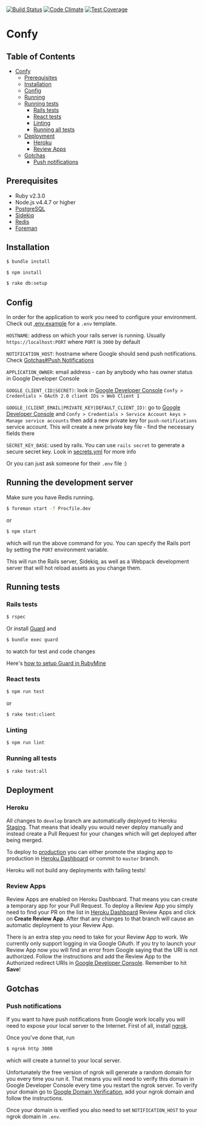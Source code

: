 [![Build Status](https://travis-ci.org/u2i/confy.svg?branch=develop)](https://travis-ci.org/u2i/confy)
[![Code Climate](https://codeclimate.com/github/u2i/confy/badges/gpa.svg)](https://codeclimate.com/github/u2i/confy)
[![Test Coverage](https://codeclimate.com/github/u2i/confy/badges/coverage.svg)](https://codeclimate.com/github/u2i/confy/coverage)

Confy
=================

Table of Contents
-----------------

  * [Confy](#confy)
    * [Prerequisites](#prerequisites)
    * [Installation](#installation)
    * [Config](#config)
    * [Running](#running-the-development-server)
    * [Running tests](#running-tests)
      * [Rails tests](#rails-tests)
      * [React tests](#react-tests)
      * [Linting](#linting)
      * [Running all tests](#running-all-tests)
    * [Deployment](#deployment)
      * [Heroku](#heroku)
      * [Review Apps](#review-apps)
    * [Gotchas](#gotchas)
      * [Push notifications](#push-notifications)


Prerequisites
--------------

* Ruby v2.3.0
* Node.js v4.4.7 or higher
* [PostgreSQL](https://www.postgresql.org/download/)
* [Sidekiq](https://github.com/mperham/sidekiq)
* [Redis](http://redis.io/download)
* [Foreman](https://github.com/ddollar/foreman)

Installation
--------------

```bash
$ bundle install
```
```bash
$ npm install
```
```bash
$ rake db:setup
```

Config
--------------

In order for the application to work you need to configure your environment. Check out [.env.example](https://github.com/u2i/confy/blob/develop/.env.example) for a `.env` template.

`HOSTNAME`: address on which your rails server is running. Usually `https://localhost:PORT` where `PORT` is `3000` by default

`NOTIFICATION_HOST`: hostname where Google should send push notifications. Check [Gotchas#Push Notifications](#push-notifications)

`APPLICATION_OWNER`: email address - can by anybody who has owner status in Google Developer Console

`GOOGLE_CLIENT_(ID|SECRET)`: look in [Google Developer Console](https://console.developers.google.com/apis/credentials/oauthclient/659112718098-i3u6g3s46vv5tccjvjcsfhrfta3omdvc.apps.googleusercontent.com?project=effective-relic-136507) `Confy > Credentials > OAuth 2.0 client IDs > Web Client 1`

`GOOGLE_(CLIENT_EMAIL|PRIVATE_KEY|DEFAULT_CLIENT_ID)`: go to [Google Developer Console](https://console.developers.google.com/iam-admin/serviceaccounts/project?project=effective-relic-136507) and `Confy > Credentials > Service Account keys > Manage service accounts` then add a new private key for `push-notifications` service account. This will create a new private key file - find the necessary fields there

`SECRET_KEY_BASE`: used by rails. You can use `rails secret` to generate a secure secret key. Look in [secrets.yml](https://github.com/u2i/confy/blob/develop/config/secrets.yml) for more info

Or you can just ask someone for their `.env` file :)

Running the development server
--------------

Make sure you have Redis running.

```bash
$ foreman start -f Procfile.dev
```
or
```bash
$ npm start
```
which will run the above command for you. You can specify the Rails port by setting the `PORT` environment variable.

This will run the Rails server, Sidekiq, as well as a Webpack development server that will hot reload assets as you change them.

Running tests
--------------

### Rails tests
```bash
$ rspec
```

Or install [Guard](https://github.com/guard/guard) and 
```bash
$ bundle exec guard
```
to watch for test and code changes

Here's [how to setup Guard in RubyMine](http://stackoverflow.com/questions/11996124/is-it-impossible-to-use-guard-with-rubymine#answer-12000765)

### React tests
```bash
$ npm run test
```
or
```bash
$ rake test:client
```

### Linting
```bash
$ npm run lint
```

### Running all tests
```bash
$ rake test:all
```

Deployment
--------------

### Heroku
All changes to `develop` branch are automatically deployed to Heroku [Staging](https://u2i-confy-staging.herokuapp.com/). That means that ideally you would never deploy manually and instead create a Pull Request for your changes which will get deployed after being merged. 

To deploy to [production](https://u2i-confy.herokuapp.com/) you can either promote the staging app to production in [Heroku Dashboard](https://dashboard.heroku.com/pipelines/1cbd7b9e-0cb0-4da3-9f6d-56761206e16f) or commit to `master` branch.

Heroku will not build any deployments with failing tests!

### Review Apps
Review Apps are enabled on Heroku Dashboard. That means you can create a temporary app for your Pull Request.
To deploy a Review App you simply need to find your PR on the list in [Heroku Dashboard](https://dashboard.heroku.com/pipelines/1cbd7b9e-0cb0-4da3-9f6d-56761206e16f) Review Apps and click on **Create Review App**. After that any changes to that branch will cause an automatic deployment to your Review App.

There is an extra step you need to take for your Review App to work. We currently only support logging in via Google OAuth. If you try to launch your Review App now you will find an error from Google saying that the URI is not authorized. Follow the instructions and add the Review App to the Authorized redirect URIs in [Google Developer Console](https://console.developers.google.com/apis/credentials/oauthclient/659112718098-i3u6g3s46vv5tccjvjcsfhrfta3omdvc.apps.googleusercontent.com?project=effective-relic-136507). Remember to hit **Save**!

Gotchas
--------------

### Push notifications
If you want to have push notifications from Google work locally you will need to expose your local server to the Internet.
First of all, install [ngrok](https://ngrok.com/download). 

Once you've done that, run
```bash
$ ngrok http 3000
```
which will create a tunnel to your local server.

Unfortunately the free version of ngrok will generate a random domain for you every time you run it. That means you will need to verify this domain in Google Developer Console every time you restart the ngrok server. To verify your domain go to [Google Domain Verification](https://console.developers.google.com/apis/credentials/domainverification?project=effective-relic-136507), add your ngrok domain and follow the instructions.

Once your domain is verified you also need to set `NOTIFICATION_HOST` to your ngrok domain in `.env`.
